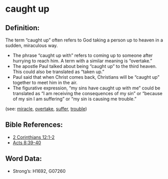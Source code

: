 # caught up

## Definition:

The term “caught up” often refers to God taking a person up to heaven in a sudden, miraculous way.

* The phrase “caught up with” refers to coming up to someone after hurrying to reach him. A term with a similar meaning is “overtake.”
* The apostle Paul talked about being “caught up” to the third heaven. This could also be translated as “taken up.”
* Paul said that when Christ comes back, Christians will be “caught up” together to meet him in the air.
* The figurative expression, “my sins have caught up with me” could be translated as “I am receiving the consequences of my sin” or “because of my sin I am suffering” or “my sin is causing me trouble.”

(see: [miracle](../kt/miracle.md), [overtake](../other/overtake.md), [suffer](../other/suffer.md), [trouble](../other/trouble.md))

## Bible References:

* [2 Corinthians 12:1-2](rc://en/tn/help/2co/12/01)
* [Acts 8:39-40](rc://en/tn/help/act/08/39)

## Word Data:

* Strong’s: H1692, G07260

